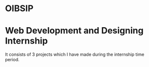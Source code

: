 # OIBSIP
# Web Development and Designing Internship
It consists of 3 projects which I have made during the internship time period.
